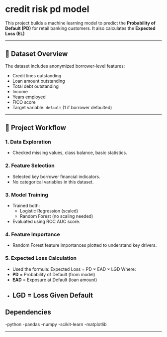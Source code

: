 # credit risk pd model

This project builds a machine learning model to predict the **Probability of Default (PD)** for retail banking customers. It also calculates the **Expected Loss (EL)**  

---

## 📂 Dataset Overview

The dataset includes anonymized borrower-level features:

- Credit lines outstanding
- Loan amount outstanding
- Total debt outstanding
- Income
- Years employed
- FICO score
- Target variable: `default` (1 if borrower defaulted)

---

## 🚀 Project Workflow

### 1. Data Exploration
- Checked missing values, class balance, basic statistics.

### 2. Feature Selection
- Selected key borrower financial indicators.
- No categorical variables in this dataset.

### 3. Model Training
- Trained both:
  - Logistic Regression (scaled)
  - Random Forest (no scaling needed)
- Evaluated using ROC AUC score.

### 4. Feature Importance
- Random Forest feature importances plotted to understand key drivers.

### 5. Expected Loss Calculation
- Used the formula:
Expected Loss = PD × EAD × LGD
Where:
- **PD** = Probability of Default (from model)
- **EAD** = Exposure at Default (loan amount)
- **LGD** = Loss Given Default 
  ---

## Dependencies

-python
-pandas
-numpy
-scikit-learn
-matplotlib

---

